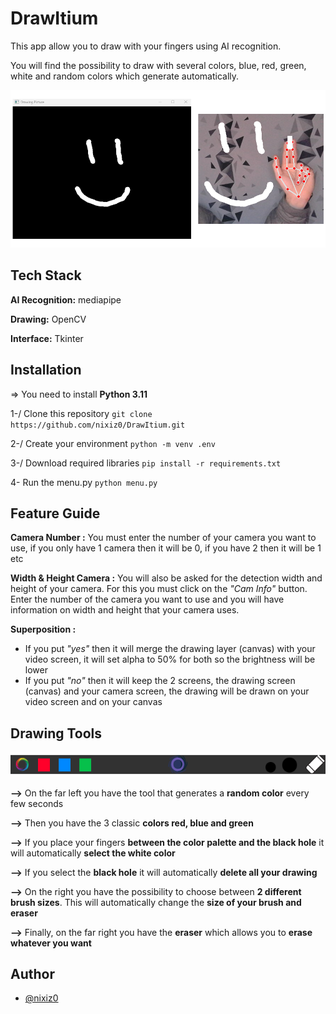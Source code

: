 
# DrawItium

This app allow you to draw with your fingers using AI recognition.

You will find the possibility to draw with several colors, blue, red, green, white and random colors which generate automatically.

![Example Draw](ressources/example_draw.png)

## Tech Stack

**AI Recognition:** mediapipe

**Drawing:** OpenCV

**Interface:** Tkinter


## Installation

=> You need to install **Python 3.11**

1-/ Clone this repository ```git clone https://github.com/nixiz0/DrawItium.git```

2-/ Create your environment ```python -m venv .env```

3-/ Download required libraries ```pip install -r requirements.txt```

4- Run the menu.py ```python menu.py```
## Feature Guide
**Camera Number :** You must enter the number of your camera you want to use, if you only have 1 camera then it will be 0, if you have 2 then it will be 1 etc

**Width & Height Camera :** You will also be asked for the detection width and height of your camera. For this you must click on the *"Cam Info"* button. Enter the number of the camera you want to use and you will have information on width and height that your camera uses.

**Superposition :** 
- If you put *"yes"* then it will merge the drawing layer (canvas) with your video screen, it will set alpha to 50% for both so the brightness will be lower
- If you put *"no"* then it will keep the 2 screens, the drawing screen (canvas) and your camera screen, the drawing will be drawn on your video screen and on your canvas

## Drawing Tools

![Interface tools](ressources/readme_interface.png)

**-->** On the far left you have the tool that generates a **random color** every few seconds

**-->** Then you have the 3 classic **colors red, blue and green**

**-->** If you place your fingers **between the color palette and the black hole** it will automatically **select the white color**

**-->** If you select the **black hole** it will automatically **delete all your drawing**

**-->** On the right you have the possibility to choose between **2 different brush sizes**. This will automatically change the **size of your brush and eraser**

**-->** Finally, on the far right you have the **eraser** which allows you to **erase whatever you want**
## Author

- [@nixiz0](https://github.com/nixiz0)

